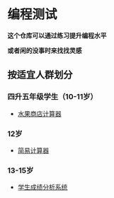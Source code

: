 # 编程测试

**这个仓库可以通过练习提升编程水平**

**或者闲的没事时来找找灵感**

## 按适宜人群划分

### 四升五年级学生（10-11岁）

- [水果商店计算器](https://github.com/Jiarui-Shuai/CodingTest/blob/main/all-langs/%E6%B0%B4%E6%9E%9C%E5%95%86%E5%BA%97%E8%AE%A1%E7%AE%97%E5%99%A8.md)

### 12岁

- [简易计算器](https://github.com/Jiarui-Shuai/CodingTest/blob/main/all-langs/%E7%AE%80%E6%98%93%E8%AE%A1%E7%AE%97%E5%99%A8.md)

### 13-15岁

- [学生成绩分析系统](https://github.com/Jiarui-Shuai/CodingTest/blob/main/all-langs/%E5%AD%A6%E7%94%9F%E6%88%90%E7%BB%A9%E5%88%86%E6%9E%90%E7%B3%BB%E7%BB%9F.md)